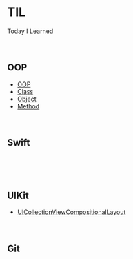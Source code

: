 # TIL
Today I Learned
<br><br><br>

## OOP
* [OOP](https://github.com/jihoooo97/TIL/blob/main/OOP/OOP.md)
* [Class](https://github.com/jihoooo97/TIL/blob/main/OOP/Class.md)
* [Object](https://github.com/jihoooo97/TIL/blob/main/OOP/Object.md)
* [Method](https://github.com/jihoooo97/TIL/blob/main/OOP/Method.md)
<br><br><br>

## Swift
<br><br><br>

## UIKit
* [UICollectionViewCompositionalLayout](https://github.com/jihoooo97/TIL/blob/main/UIKit/UICollectionViewCompositionalLayout.md)
<br><br><br>

## Git
